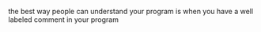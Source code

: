 the best way people can understand your program is when you have a well labeled comment in your program
